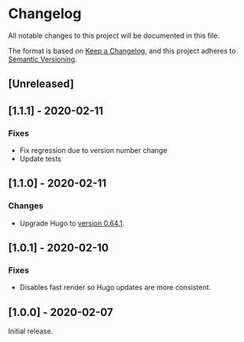 # Changelog

All notable changes to this project will be documented in this file.

The format is based on [Keep a Changelog](https://keepachangelog.com/en/1.0.0/),
and this project adheres to [Semantic Versioning](https://semver.org/spec/v2.0.0.html).

## [Unreleased]

## [1.1.1] - 2020-02-11

### Fixes

  - Fix regression due to version number change
  - Update tests

## [1.1.0] - 2020-02-11

### Changes

  - Upgrade Hugo to [version 0.64.1](https://github.com/gohugoio/hugo/releases/tag/v0.64.1).

## [1.0.1] - 2020-02-10

### Fixes

  - Disables fast render so Hugo updates are more consistent.

## [1.0.0] - 2020-02-07

Initial release.
